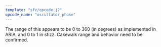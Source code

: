 ```yaml
---
template: "sfz/opcode.j2"
opcode_name: "oscillator_phase"
---
```

The range of this appears to be 0 to 360 (in degrees) as implemented in ARIA, and 0 to 1 in sfizz. Cakewalk range and behavior need to be confirmed.

